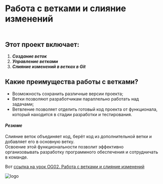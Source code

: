 # Работа с ветками и слияние изменений 
## <br>Этот проект включает: 
 1. ___Создание веток___ 
 2. ***Управление ветками*** 
 3. ***Слияние изменений в ветках в Git*** 

## Какие преимущества работы с ветками?

+ Возможность сохранить различные версии проекта; 
+ Ветки позволяют разработчикам параллельно работать над задачами;
+ Ветвление позволяет отделить готовый код проекта от функционала, 
который находится в стадии разработки и тестирования.

#### *Резюме*
Слияние веток объединяет код, берёт код из дополнительной ветки и добавляет его в основную ветку.
<br>Освоение этой функциональности позволит эффективно организовывать разработку программного обеспечения и сотрудничать в команде.

Вот [ссылка на урок OG02. Работа с ветками и слияние изменений](https://university.zerocoder.ru/pl/teach/control/lesson/view?id=323446782)

![logo](https://img.icons8.com/?size=48&id=Tf7LXmfOzfk5&format=png)
